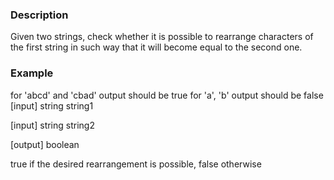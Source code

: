 ### Description
Given two strings, check whether it is possible to rearrange characters of the first string in such way that it will become equal to the second one.

### Example

for 'abcd' and 'cbad' output should be true
for 'a', 'b' output should be false
[input] string string1

[input] string string2

[output] boolean

true if the desired rearrangement is possible, false otherwise
